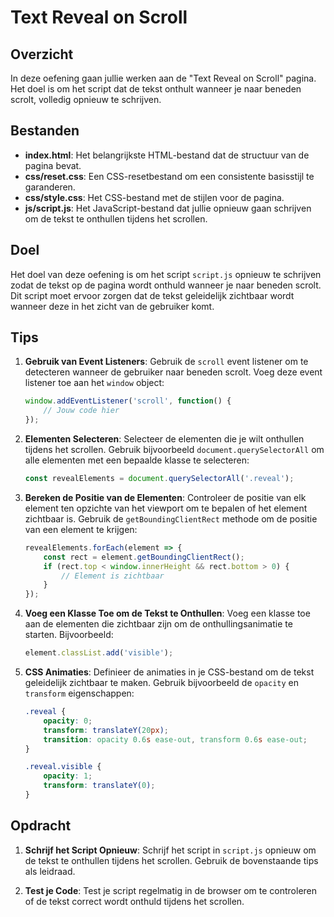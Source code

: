 # Text Reveal on Scroll

## Overzicht

In deze oefening gaan jullie werken aan de "Text Reveal on Scroll" pagina. Het doel is om het script dat de tekst onthult wanneer je naar beneden scrolt, volledig opnieuw te schrijven.

## Bestanden

- **index.html**: Het belangrijkste HTML-bestand dat de structuur van de pagina bevat.
- **css/reset.css**: Een CSS-resetbestand om een consistente basisstijl te garanderen.
- **css/style.css**: Het CSS-bestand met de stijlen voor de pagina.
- **js/script.js**: Het JavaScript-bestand dat jullie opnieuw gaan schrijven om de tekst te onthullen tijdens het scrollen.

## Doel

Het doel van deze oefening is om het script `script.js` opnieuw te schrijven zodat de tekst op de pagina wordt onthuld wanneer je naar beneden scrolt. Dit script moet ervoor zorgen dat de tekst geleidelijk zichtbaar wordt wanneer deze in het zicht van de gebruiker komt.

## Tips

1. **Gebruik van Event Listeners**: Gebruik de `scroll` event listener om te detecteren wanneer de gebruiker naar beneden scrolt. Voeg deze event listener toe aan het `window` object:
    ```js
    window.addEventListener('scroll', function() {
        // Jouw code hier
    });
    ```

2. **Elementen Selecteren**: Selecteer de elementen die je wilt onthullen tijdens het scrollen. Gebruik bijvoorbeeld `document.querySelectorAll` om alle elementen met een bepaalde klasse te selecteren:
    ```js
    const revealElements = document.querySelectorAll('.reveal');
    ```

3. **Bereken de Positie van de Elementen**: Controleer de positie van elk element ten opzichte van het viewport om te bepalen of het element zichtbaar is. Gebruik de `getBoundingClientRect` methode om de positie van een element te krijgen:
    ```js
    revealElements.forEach(element => {
        const rect = element.getBoundingClientRect();
        if (rect.top < window.innerHeight && rect.bottom > 0) {
            // Element is zichtbaar
        }
    });
    ```

4. **Voeg een Klasse Toe om de Tekst te Onthullen**: Voeg een klasse toe aan de elementen die zichtbaar zijn om de onthullingsanimatie te starten. Bijvoorbeeld:
    ```js
    element.classList.add('visible');
    ```

5. **CSS Animaties**: Definieer de animaties in je CSS-bestand om de tekst geleidelijk zichtbaar te maken. Gebruik bijvoorbeeld de `opacity` en `transform` eigenschappen:
    ```css
    .reveal {
        opacity: 0;
        transform: translateY(20px);
        transition: opacity 0.6s ease-out, transform 0.6s ease-out;
    }

    .reveal.visible {
        opacity: 1;
        transform: translateY(0);
    }
    ```

## Opdracht

1. **Schrijf het Script Opnieuw**: Schrijf het script in `script.js` opnieuw om de tekst te onthullen tijdens het scrollen. Gebruik de bovenstaande tips als leidraad.

2. **Test je Code**: Test je script regelmatig in de browser om te controleren of de tekst correct wordt onthuld tijdens het scrollen.
